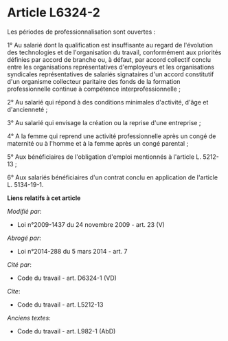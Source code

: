 # Article L6324-2

Les périodes de professionnalisation sont ouvertes :

1° Au salarié dont la qualification est insuffisante au regard de l'évolution des technologies et de l'organisation du
travail, conformément aux priorités définies par accord de branche ou, à défaut, par accord collectif conclu entre les
organisations représentatives d'employeurs et les organisations syndicales représentatives de salariés signataires d'un
accord constitutif d'un organisme collecteur paritaire des fonds de la formation professionnelle continue à compétence
interprofessionnelle ;

2° Au salarié qui répond à des conditions minimales d'activité, d'âge et d'ancienneté ;

3° Au salarié qui envisage la création ou la reprise d'une entreprise ;

4° A la femme qui reprend une activité professionnelle après un congé de maternité ou à l'homme et à la femme après un congé
parental ;

5° Aux bénéficiaires de l'obligation d'emploi mentionnés à l'article L. 5212-13 ;

6° Aux salariés bénéficiaires d'un contrat conclu en application de l'article L. 5134-19-1.

**Liens relatifs à cet article**

_Modifié par_:

  - Loi n°2009-1437 du 24 novembre 2009 - art. 23 (V)

_Abrogé par_:

  - Loi n°2014-288 du 5 mars 2014 - art. 7

_Cité par_:

  - Code du travail - art. D6324-1 (VD)

_Cite_:

  - Code du travail - art. L5212-13

_Anciens textes_:

  - Code du travail - art. L982-1 (AbD)
